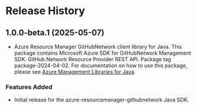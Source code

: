 # Release History

## 1.0.0-beta.1 (2025-05-07)

- Azure Resource Manager GitHubNetwork client library for Java. This package contains Microsoft Azure SDK for GitHubNetwork Management SDK. GitHub.Network Resource Provider REST API. Package tag package-2024-04-02. For documentation on how to use this package, please see [Azure Management Libraries for Java](https://aka.ms/azsdk/java/mgmt).
### Features Added

- Initial release for the azure-resourcemanager-githubnetwork Java SDK.

